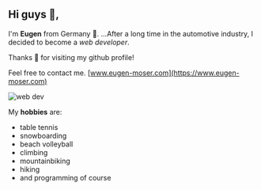 ## Hi guys 👋,

I'm **Eugen** from Germany 🍻.
...After a long time in the automotive industry, I decided to become a _web developer_.

Thanks 🖤 for visiting my github profile!

Feel free to contact me.
[www.eugen-moser.com](https://www.eugen-moser.com)

![web dev](https://media.giphy.com/media/L8K62iTDkzGX6/giphy.gif)

My **hobbies** are:
- table tennis
- snowboarding
- beach volleyball
- climbing
- mountainbiking
- hiking
- and programming of course
